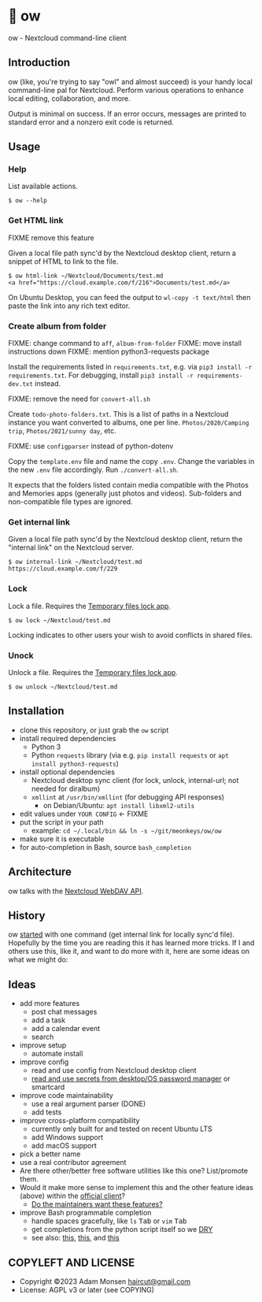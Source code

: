 # 🦉 ow

ow - Nextcloud command-line client

## Introduction

ow (like, you're trying to say "owl" and almost succeed) is your handy local command-line pal for Nextcloud. Perform various operations to enhance local editing, collaboration, and more.

Output is minimal on success. If an error occurs, messages are printed to standard error and a nonzero exit code is returned.

## Usage

### Help

List available actions.

```
$ ow --help
```

### Get HTML link

FIXME remove this feature

Given a local file path sync'd by the Nextcloud desktop client, return a snippet of HTML to link to the file.

```
$ ow html-link ~/Nextcloud/Documents/test.md
<a href="https://cloud.example.com/f/216">Documents/test.md</a>
```

On Ubuntu Desktop, you can feed the output to `wl-copy -t text/html` then paste the link into any rich text editor.

### Create album from folder

FIXME: change command to `aff`, `album-from-folder`
FIXME: move install instructions down
FIXME: mention python3-requests package

Install the requirements listed in `requirements.txt`, e.g. via `pip3 install -r requirements.txt`. For debugging, install `pip3 install -r requirements-dev.txt` instead.

FIXME: remove the need for `convert-all.sh`

Create `todo-photo-folders.txt`. This is a list of paths in a Nextcloud instance you want converted to albums, one per line. `Photos/2020/Camping trip`, `Photos/2021/sunny day`, etc.

FIXME: use `configparser` instead of python-dotenv

Copy the `template.env` file and name the copy `.env`. Change the variables in the new `.env` file accordingly.
Run `./convert-all.sh`.

It expects that the folders listed contain media compatible with the Photos and Memories apps (generally just photos and videos). Sub-folders and non-compatible file types are ignored.

### Get internal link

Given a local file path sync'd by the Nextcloud desktop client, return the "internal link" on the Nextcloud server.

```
$ ow internal-link ~/Nextcloud/test.md
https://cloud.example.com/f/229
```

### Lock

Lock a file. Requires the [Temporary files lock app](https://apps.nextcloud.com/apps/files_lock).

```
$ ow lock ~/Nextcloud/test.md
```

Locking indicates to other users your wish to avoid conflicts in shared files.

### Unock

Unlock a file. Requires the [Temporary files lock app](https://apps.nextcloud.com/apps/files_lock).

```
$ ow unlock ~/Nextcloud/test.md
```

## Installation

* clone this repository, or just grab the `ow` script
* install required dependencies
    * Python 3
    * Python `requests` library (via e.g. `pip install requests` or `apt install python3-requests`)
* install optional dependencies
    * Nextcloud desktop sync client (for lock, unlock, internal-url; not needed for diralbum)
    * `xmllint` at `/usr/bin/xmllint` (for debugging API responses)
        * on Debian/Ubuntu: `apt install libxml2-utils`
* edit values under `YOUR CONFIG` ← FIXME
* put the script in your path
    * example: `cd ~/.local/bin && ln -s ~/git/meonkeys/ow/ow`
* make sure it is executable
* for auto-completion in Bash, source `bash_completion`

## Architecture

ow talks with the [Nextcloud WebDAV API](https://docs.nextcloud.com/server/latest/developer_manual/client_apis/WebDAV/basic.html).

## History

ow [started](https://help.nextcloud.com/t/get-internal-link-for-a-file-in-nextcloud-from-a-local-command-line/152774) with one command (get internal link for locally sync'd file). Hopefully by the time you are reading this it has learned more tricks. If I and others use this, like it, and want to do more with it, here are some ideas on what we might do:

## Ideas

* add more features
    * post chat messages
    * add a task
    * add a calendar event
    * search
* improve setup
    * automate install
* improve config
    * read and use config from Nextcloud desktop client
    * [read and use secrets from desktop/OS password manager](https://pypi.org/project/keyring/) or smartcard
* improve code maintainability
    * use a real argument parser (DONE)
    * add tests
* improve cross-platform compatibility
    * currently only built for and tested on recent Ubuntu LTS
    * add Windows support
    * add macOS support
* pick a better name
* use a real contributor agreement
* Are there other/better free software utilities like this one? List/promote them.
* Would it make more sense to implement this and the other feature ideas (above) within the [official client](https://docs.nextcloud.com/desktop/latest/advancedusage.html)?
    * [Do the maintainers want these features?](https://github.com/nextcloud/desktop/issues?q=label%3A%22feature%3A+%3Awhite_square_button%3A+nextcloudcmd%22+)
* improve Bash programmable completion
    * handle spaces gracefully, like `ls` <kbd>Tab</kbd> or `vim` <kbd>Tab</kbd>
    * get completions from the python script itself so we [DRY](https://en.wikipedia.org/wiki/Don't_repeat_yourself)
    * see also: [this](https://stackoverflow.com/questions/14597466/custom-tab-completion-in-python-argparse), [this](https://stackoverflow.com/questions/9568611/how-does-argparse-and-the-deprecated-optparse-respond-to-tab-keypress-after), and [this](https://spin.atomicobject.com/2016/02/14/bash-programmable-completion/)

## COPYLEFT AND LICENSE

* Copyright ©2023 Adam Monsen <haircut@gmail.com>
* License: AGPL v3 or later (see COPYING)
